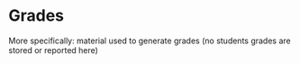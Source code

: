 # Grades

More specifically:  material used to generate grades (no students grades are stored or reported here)
